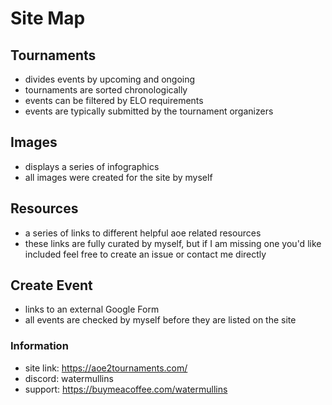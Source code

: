 # Site Map

## Tournaments
* divides events by upcoming and ongoing
* tournaments are sorted chronologically
* events can be filtered by ELO requirements
* events are typically submitted by the tournament organizers

## Images
* displays a series of infographics
* all images were created for the site by myself

## Resources
* a series of links to different helpful aoe related resources
* these links are fully curated by myself, but if I am missing one you'd like included feel free to create an issue or contact me directly

## Create Event
* links to an external Google Form
* all events are checked by myself before they are listed on the site

### Information
* site link: https://aoe2tournaments.com/
* discord: watermullins
* support: https://buymeacoffee.com/watermullins
